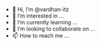 - 👋 Hi, I’m @vardhan-itz
- 👀 I’m interested in ...
- 🌱 I’m currently learning ...
- 💞️ I’m looking to collaborate on ...
- 📫 How to reach me ...

<!---
vardhan-itz/vardhan-itz is a ✨ special ✨ repository because its `README.md` (this file) appears on your GitHub profile.
You can click the Preview link to take a look at your changes.
--->
